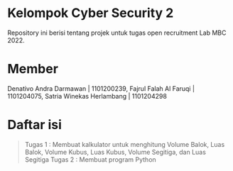 # Kelompok Cyber Security 2

Repository ini berisi tentang projek untuk tugas open recruitment Lab MBC 2022.

# Member
Denativo Andra Darmawan | 1101200239, Fajrul Falah Al Faruqi | 1101204075, Satria Winekas Herlambang | 1101204298

# Daftar isi
> Tugas 1 : Membuat kalkulator untuk menghitung Volume Balok, Luas Balok, Volume Kubus, Luas Kubus, Volume Segitiga, dan Luas Segitiga
> Tugas 2 : Membuat program Python
